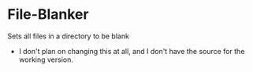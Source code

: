 # File-Blanker
Sets all files in a directory to be blank
* I don't plan on changing this at all, and I don't have the source for the working version.
